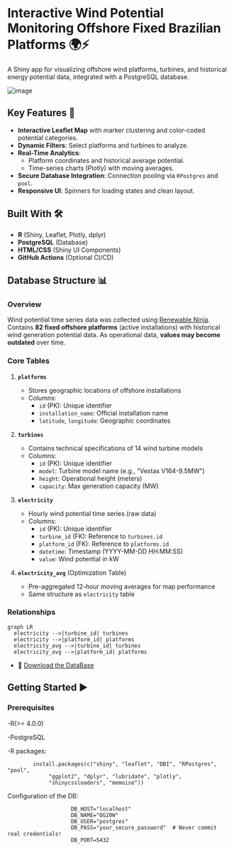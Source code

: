 # Interactive Wind Potential Monitoring Offshore Fixed Brazilian Platforms  🌍⚡

A Shiny app for visualizing offshore wind platforms, turbines, and historical energy potential data, integrated with a PostgreSQL database.

![image](https://github.com/user-attachments/assets/3d70f4ae-f3e0-4f6e-83c1-4f97ff9cf69d)

## Key Features 🚀
- **Interactive Leaflet Map** with marker clustering and color-coded potential categories.
- **Dynamic Filters**: Select platforms and turbines to analyze.
- **Real-Time Analytics**:
  - Platform coordinates and historical average potential.
  - Time-series charts (Plotly) with moving averages.
- **Secure Database Integration**: Connection pooling via `RPostgres` and `pool`.
- **Responsive UI**: Spinners for loading states and clean layout.

## Built With 🛠️
- **R** (Shiny, Leaflet, Plotly, dplyr)
- **PostgreSQL** (Database)
- **HTML/CSS** (Shiny UI Components)
- **GitHub Actions** (Optional CI/CD)

## Database Structure 📊

### Overview
Wind potential time series data was collected using [Renewable Ninja](https://www.renewables.ninja/). Contains **82 fixed offshore platforms** (active installations) with historical wind generation potential data. As operational data, **values may become outdated** over time.

### Core Tables

1. **`platforms`**  
   - Stores geographic locations of offshore installations  
   - Columns:  
     - `id` (PK): Unique identifier  
     - `installation_name`: Official installation name  
     - `latitude`, `longitude`: Geographic coordinates  

2. **`turbines`**  
   - Contains technical specifications of 14 wind turbine models  
   - Columns:  
     - `id` (PK): Unique identifier  
     - `model`: Turbine model name (e.g., "Vestas V164-9.5MW")  
     - `height`: Operational height (meters)  
     - `capacity`: Max generation capacity (MW)  

3. **`electricity`**  
   - Hourly wind potential time series (raw data)  
   - Columns:  
     - `id` (PK): Unique identifier  
     - `turbine_id` (FK): Reference to `turbines.id`  
     - `platform_id` (FK): Reference to `platforms.id`  
     - `datetime`: Timestamp (YYYY-MM-DD HH:MM:SS)  
     - `value`: Wind potential in kW  

4. **`electricity_avg`** (Optimization Table)  
   - Pre-aggregated 12-hour moving averages for map performance  
   - Same structure as `electricity` table  

### Relationships
```mermaid
graph LR
  electricity -->|turbine_id| turbines
  electricity -->|platform_id| platforms
  electricity_avg -->|turbine_id| turbines
  electricity_avg -->|platform_id| platforms
```
- 💾 [Download the DataBase](https://drive.google.com/file/d/1ggZFafbO50tsSW5IcDbqZDqBz96_KKyV/view?usp=drive_link)
## Getting Started ▶️
### Prerequisites
-R(>= 4.0.0)

-PostgreSQL

-R packages:

            install.packages(c("shiny", "leaflet", "DBI", "RPostgres", "pool", 
                 "ggplot2", "dplyr", "lubridate", "plotly", 
                 "shinycssloaders", "memoise"))
                 
Configuration of the DB:

                        DB_HOST="localhost"
                        DB_NAME="OG20W"
                        DB_USER="postgres"
                        DB_PASS="your_secure_password"  # Never commit real credentials!
                        DB_PORT=5432
